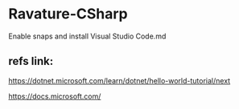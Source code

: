 # Ravature-CSharp
Enable snaps and install Visual Studio Code.md

## refs link:
https://dotnet.microsoft.com/learn/dotnet/hello-world-tutorial/next

https://docs.microsoft.com/
